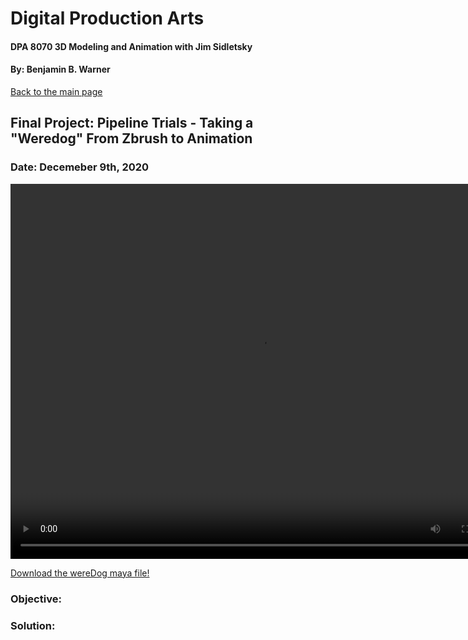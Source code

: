 # Digital Production Arts
#### DPA 8070 3D Modeling and Animation with Jim Sidletsky
#### By: Benjamin B. Warner

[Back to the main page](https://benwarnerdigitalarts.github.io/3Dworks/)

## Final Project: Pipeline Trials - Taking a "Weredog" From Zbrush to Animation
### Date: Decemeber 9th, 2020

<video src="https://benwarnerdigitalarts.github.io/3Dworks/dpa8070/finalPropject-wereDog/render/wereDogVid.mp4" width="800" height="600" controls preload></video>

[Download the wereDog maya file!](https://benwarnerdigitalarts.github.io/3Dworks/dpa8070/finalProject-wereDog/wereDog4.zip)

### Objective:
#### 

### Solution:
#### 




